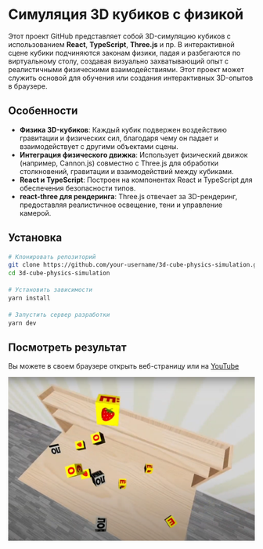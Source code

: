 # Симуляция 3D кубиков с физикой

Этот проект GitHub представляет собой 3D-симуляцию кубиков с использованием **React**, **TypeScript**, **Three.js** и пр. В интерактивной сцене кубики подчиняются законам физики, падая и разбегаются по виртуальному столу, создавая визуально захватывающий опыт с реалистичными физическими взаимодействиями. Этот проект может служить основой для обучения или создания интерактивных 3D-опытов в браузере.

## Особенности

- **Физика 3D-кубиков**: Каждый кубик подвержен воздействию гравитации и физических сил, благодаря чему он падает и взаимодействует с другими объектами сцены.
- **Интеграция физического движка**: Использует физический движок (например, Cannon.js) совместно с Three.js для обработки столкновений, гравитации и взаимодействий между кубиками.
- **React и TypeScript**: Построен на компонентах React и TypeScript для обеспечения безопасности типов.
- **react-three для рендеринга**: Three.js отвечает за 3D-рендеринг, предоставляя реалистичное освещение, тени и управление камерой.


## Установка

```bash
# Клонировать репозиторий
git clone https://github.com/your-username/3d-cube-physics-simulation.git
cd 3d-cube-physics-simulation

# Установить зависимости
yarn install

# Запустить сервер разработки
yarn dev
```

## Посмотреть результат
Вы можете в своем браузере открыть веб-страницу или на [YouTube](https://youtu.be/oYfXgBquBps)

![кубики на столе](pics.png)